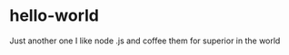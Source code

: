 # hello-world
Just another one
I like node .js and coffee them for superior in the world                                                                                                                                
